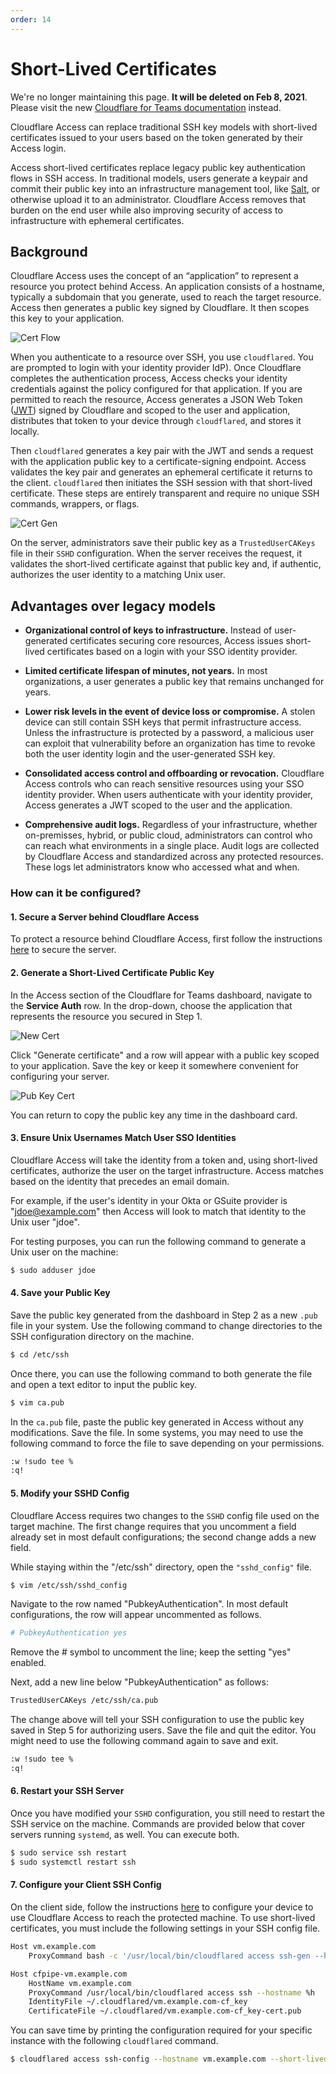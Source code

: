```yaml
---
order: 14
---
```


# Short-Lived Certificates

<Aside type='warning' header='⚠️ THIS PAGE IS OUTDATED'>

We're no longer maintaining this page. **It will be deleted on Feb 8, 2021**. Please visit the new [Cloudflare for Teams documentation](https://secret.wiki/cloudflare-one/teams-docs-changes) instead.

</Aside>

Cloudflare Access can replace traditional SSH key models with short-lived certificates issued to your users based on the token generated by their Access login.

Access short-lived certificates replace legacy public key authentication flows in SSH access. In traditional models, users generate a keypair and commit their public key into an infrastructure management tool, like [Salt](https://github.com/saltstack/salt), or otherwise upload it to an administrator. Cloudflare Access removes that burden on the end user while also improving security of access to infrastructure with ephemeral certificates.

## Background

Cloudflare Access uses the concept of an “application” to represent a resource you protect behind Access. An application consists of a hostname, typically a subdomain that you generate, used to reach the target resource. Access then generates a public key signed by Cloudflare. It then scopes this key to your application.

![Cert Flow](../static/short-lived/slc-cert-handoff.png)

When you authenticate to a resource over SSH, you use `cloudflared`. You are prompted to login with your identity provider IdP). Once Cloudflare completes the authentication process, Access checks your identity credentials against the policy configured for that application. If you are permitted to reach the resource, Access generates a JSON Web Token ([JWT](https://blog.cloudflare.com/give-your-automated-services-credentials-with-access-service-tokens/)) signed by Cloudflare and scoped to the user and application, distributes that token to your device through `cloudflared`, and stores it locally.

Then `cloudflared` generates a key pair with the JWT and sends a request with the application public key to a certificate-signing endpoint. Access validates the key pair and generates an ephemeral certificate it returns to the client.  `cloudflared` then initiates the SSH session with that short-lived certificate. These steps are entirely transparent and require no unique SSH commands, wrappers, or flags.

![Cert Gen](../static/short-lived/slc-cert-gen.png)

On the server, administrators save their public key as a `TrustedUserCAKeys` file in their `SSHD` configuration. When the server receives the request, it validates the short-lived certificate against that public key and, if authentic, authorizes the user identity to a matching Unix user.

## Advantages over legacy models

* **Organizational control of keys to infrastructure.** Instead of user-generated certificates securing core resources, Access issues short-lived certificates based on a login with your SSO identity provider.

* **Limited certificate lifespan of minutes, not years.** In most organizations, a user generates a public key that remains unchanged for years.

* **Lower risk levels in the event of device loss or compromise.** A stolen device can still contain SSH keys that permit infrastructure access. Unless the infrastructure is protected by a password, a malicious user can exploit that vulnerability before an organization has time to revoke both the user identity login and the user-generated SSH key.

* **Consolidated access control and offboarding or revocation.** Cloudflare Access controls who can reach sensitive resources using your SSO identity provider. When users authenticate with your identity provider, Access generates a JWT scoped to the user and the application.

* **Comprehensive audit logs.** Regardless of your infrastructure, whether on-premisses, hybrid, or public cloud, administrators can control who can reach what environments in a single place. Audit logs are collected by Cloudflare Access and standardized across any protected resources. These logs let administrators know who accessed what and when.

### How can it be configured?
#### 1. Secure a Server behind Cloudflare Access
To protect a resource behind Cloudflare Access, first follow the instructions [here](/ssh/ssh-guide/) to secure the server.

#### 2. Generate a Short-Lived Certificate Public Key
In the Access section of the Cloudflare for Teams dashboard, navigate to the **Service Auth** row. In the drop-down, choose the application that represents the resource you secured in Step 1.

![New Cert](../static/short-lived/slc-create.png)

Click "Generate certificate" and a row will appear with a public key scoped to your application. Save the key or keep it somewhere convenient for configuring your server.

![Pub Key Cert](../static/short-lived/slc-detail.png)

You can return to copy the public key any time in the dashboard card.

#### 3. Ensure Unix Usernames Match User SSO Identities
Cloudflare Access will take the identity from a token and, using short-lived certificates, authorize the user on the target infrastructure. Access matches based on the identity that precedes an email domain.

For example, if the user's identity in your Okta or GSuite provider is "jdoe@example.com" then Access will look to match that identity to the Unix user "jdoe".

For testing purposes, you can run the following command to generate a Unix user on the machine:

```sh
$ sudo adduser jdoe
```

#### 4. Save your Public Key
Save the public key generated from the dashboard in Step 2 as a new `.pub` file in your system. Use the following command to change directories to the SSH configuration directory on the machine.

```sh
$ cd /etc/ssh
```

Once there, you can use the following command to both generate the file and open a text editor to input the public key.

```sh
$ vim ca.pub
```

In the `ca.pub` file, paste the public key generated in Access without any modifications. Save the file. In some systems, you may need to use the following command to force the file to save depending on your permissions.

```bash
:w !sudo tee %
:q!
```

#### 5. Modify your SSHD Config
Cloudflare Access requires two changes to the `SSHD` config file used on the target machine. The first change requires that you uncomment a field already set in most default configurations; the second change adds a new field.

While staying within the "/etc/ssh" directory, open the ``"sshd_config"`` file.

```sh
$ vim /etc/ssh/sshd_config
```

Navigate to the row named "PubkeyAuthentication". In most default configurations, the row will appear uncommented as follows.

```bash
# PubkeyAuthentication yes
```

Remove the # symbol to uncomment the line; keep the setting "yes" enabled.

Next, add a new line below "PubkeyAuthentication" as follows:

```bash
TrustedUserCAKeys /etc/ssh/ca.pub
```

The change above will tell your SSH configuration to use the public key saved in Step 5 for authorizing users. Save the file and quit the editor. You might need to use the following command again to save and exit.

```bash
:w !sudo tee %
:q!
```

#### 6. Restart your SSH Server
Once you have modified your `SSHD` configuration, you still need to restart the SSH service on the machine. Commands are provided below that cover servers running `systemd`, as well. You can execute both.

```sh
$ sudo service ssh restart
$ sudo systemctl restart ssh
```

#### 7. Configure your Client SSH Config
On the client side, follow the instructions [here](/ssh/ssh-guide/) to configure your device to use Cloudflare Access to reach the protected machine. To use short-lived certificates, you must include the following settings in your SSH config file.

```bash
Host vm.example.com
    ProxyCommand bash -c '/usr/local/bin/cloudflared access ssh-gen --hostname %h; ssh -tt %r@cfpipe-vm.example.com >&2 <&1'

Host cfpipe-vm.example.com
    HostName vm.example.com
    ProxyCommand /usr/local/bin/cloudflared access ssh --hostname %h
    IdentityFile ~/.cloudflared/vm.example.com-cf_key
    CertificateFile ~/.cloudflared/vm.example.com-cf_key-cert.pub
```

You can save time by printing the configuration required for your specific instance with the following `cloudflared` command.

```sh
$ cloudflared access ssh-config --hostname vm.example.com --short-lived-cert
```
